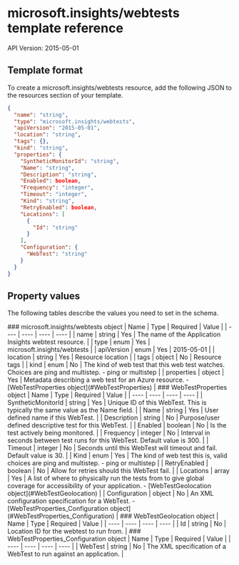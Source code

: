 # microsoft.insights/webtests template reference
API Version: 2015-05-01
## Template format

To create a microsoft.insights/webtests resource, add the following JSON to the resources section of your template.

```json
{
  "name": "string",
  "type": "microsoft.insights/webtests",
  "apiVersion": "2015-05-01",
  "location": "string",
  "tags": {},
  "kind": "string",
  "properties": {
    "SyntheticMonitorId": "string",
    "Name": "string",
    "Description": "string",
    "Enabled": boolean,
    "Frequency": "integer",
    "Timeout": "integer",
    "Kind": "string",
    "RetryEnabled": boolean,
    "Locations": [
      {
        "Id": "string"
      }
    ],
    "Configuration": {
      "WebTest": "string"
    }
  }
}
```
## Property values

The following tables describe the values you need to set in the schema.

<a id="microsoft.insights/webtests" />
### microsoft.insights/webtests object
|  Name | Type | Required | Value |
|  ---- | ---- | ---- | ---- |
|  name | string | Yes | The name of the Application Insights webtest resource. |
|  type | enum | Yes | microsoft.insights/webtests |
|  apiVersion | enum | Yes | 2015-05-01 |
|  location | string | Yes | Resource location |
|  tags | object | No | Resource tags |
|  kind | enum | No | The kind of web test that this web test watches. Choices are ping and multistep. - ping or multistep |
|  properties | object | Yes | Metadata describing a web test for an Azure resource. - [WebTestProperties object](#WebTestProperties) |


<a id="WebTestProperties" />
### WebTestProperties object
|  Name | Type | Required | Value |
|  ---- | ---- | ---- | ---- |
|  SyntheticMonitorId | string | Yes | Unique ID of this WebTest. This is typically the same value as the Name field. |
|  Name | string | Yes | User defined name if this WebTest. |
|  Description | string | No | Purpose/user defined descriptive test for this WebTest. |
|  Enabled | boolean | No | Is the test actively being monitored. |
|  Frequency | integer | No | Interval in seconds between test runs for this WebTest. Default value is 300. |
|  Timeout | integer | No | Seconds until this WebTest will timeout and fail. Default value is 30. |
|  Kind | enum | Yes | The kind of web test this is, valid choices are ping and multistep. - ping or multistep |
|  RetryEnabled | boolean | No | Allow for retries should this WebTest fail. |
|  Locations | array | Yes | A list of where to physically run the tests from to give global coverage for accessibility of your application. - [WebTestGeolocation object](#WebTestGeolocation) |
|  Configuration | object | No | An XML configuration specification for a WebTest. - [WebTestProperties_Configuration object](#WebTestProperties_Configuration) |


<a id="WebTestGeolocation" />
### WebTestGeolocation object
|  Name | Type | Required | Value |
|  ---- | ---- | ---- | ---- |
|  Id | string | No | Location ID for the webtest to run from. |


<a id="WebTestProperties_Configuration" />
### WebTestProperties_Configuration object
|  Name | Type | Required | Value |
|  ---- | ---- | ---- | ---- |
|  WebTest | string | No | The XML specification of a WebTest to run against an application. |

